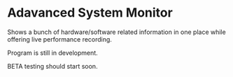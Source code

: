# Adavanced System Monitor
Shows a bunch of hardware/software related information in one place while offering live performance recording.

Program is still in development.

BETA testing should start soon.
